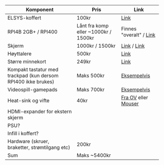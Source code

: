 | Komponent | Pris | Link |
|---|---|---|
| ELSYS-koffert | 100kr | [Link](https://omegav.no/komp?search=koffert) |
| RPI4B 2GB+ / RPI400 | Lånt fra komp eller ~1000kr / 1500kr | Finnes "overalt" / [Link](https://raspberrypi.dk/en/product/raspberry-pi-400-kit/?attribute_sprog=EU+(US+keyboard,+EU+power+supply)?currency=NOK) |
| Skjerm | 1000kr / 1500kr | [Link](https://www.aliexpress.com/item/1005005237372562.html?spm=a2g0o.productlist.main.13.38e8321dcYkv1b&algo_pvid=4833fbe2-c8b7-4ec3-b30a-b8951d1e799e&algo_exp_id=4833fbe2-c8b7-4ec3-b30a-b8951d1e799e-6&pdp_ext_f=%7B%22sku_id%22%3A%2212000032354047745%22%7D&pdp_npi=3%40dis%21NOK%212141.75%21963.77%21920.94%21%21%21%21%40212272e216791666283972236d071b%2112000032354047745%21sea%21NO%211670342969&curPageLogUid=kHXIrlQZejqG) / [Link](https://www.aliexpress.com/item/1005004950407907.html?spm=a2g0o.productlist.main.31.38e8321dcYkv1b&algo_pvid=4833fbe2-c8b7-4ec3-b30a-b8951d1e799e&algo_exp_id=4833fbe2-c8b7-4ec3-b30a-b8951d1e799e-15&pdp_ext_f=%7B%22sku_id%22%3A%2212000031133165839%22%7D&pdp_npi=3%40dis%21NOK%212880.94%211642.13%211584.51%21%21%21%21%40212272e216791666283972236d071b%2112000031133165839%21sea%21NO%211670342969&curPageLogUid=MJE3HjLwPGWC) |
| Høyttalere | 500kr | [Link](https://www.komplett.no/product/795563/datautstyr/pc-tilbehoer/hoeyttalere-pc/20-hoeyttalere/logitech-z150-multimedia-speakers#) |
| Større minnekort | 249kr | [Link](https://www.power.no/mobil-og-foto/mobiltilbehoer/minnekort-og-kortlesere/samsung-pro-endurance-128-gb-microsd-minnekort-med-sd-adapter/p-1389761/?utm_source=prisjakt&utm_medium=cpc) |
| Kompakt tastatur med trackpad (kun dersom RPI400 ikke brukes) | Maks 500kr | [Eksempelvis](https://www.kjell.com/no/produkter/data/tastatur/bluetooth-tastatur/linocell-sammenleggbart-bluetooth-tastatur-p20785) |
| Videospill-gamepads | Maks 700kr | [Eksempelvis](https://www.amazon.com/PowerA-Enhanced-Wired-Controller-Xbox-x/dp/B08WSXJLMK?tag=theverge02-20&ascsubtag=%5B%5Dvg%5Bp%5D22789484%5Bt%5Dw%5Br%5Dhttps%3A%2F%2Fwww.google.com%2F%5Bd%5DD&th=1) |
| Heat-sink og vifte | 40kr | [Fra OV](https://omegav.no/komp?search=vifte) eller [Mouser](https://no.mouser.com/ProductDetail/Adafruit/3368?qs=AQlKX63v8Ru7ndBb3KY80w%3D%3D) |
| HDMI-expander for ekstern skjerm |  |  |
| PSU? |  |  |
| Infill i koffert? |  |  |
| Hardware (skruer, braketter, strømtilgang etc) | 200kr |  |
| Sum | Maks ~5400kr |  |
